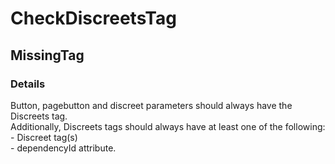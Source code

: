 ﻿---  
uid: Validator_2_51_1  
---

# CheckDiscreetsTag

## MissingTag

### Details

Button, pagebutton and discreet parameters should always have the Discreets tag.  
Additionally, Discreets tags should always have at least one of the following:  
\- Discreet tag(s)  
\- dependencyId attribute.
